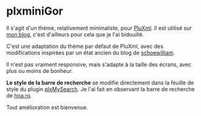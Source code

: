 # plxminiGor

Il s'agit d'un thème, relativement minimaliste, pour [PluXml](http://pluxml.org). Il est utilisé sur [mon blog](https://id-libre.org/blogigor), c'est d'ailleurs pour cela que je l'ai bidouillé.

C'est une adaptation du thème par défaut de PluXml, avec des modifications inspirées par un état ancien du blog de [schoewilliam](http://schoewilliam.fr).

Il n'est pas vraiment responsive, mais s'adapte à la taille des écrans, avec plus ou moins de bonheur.

**Le style de la barre de recherche** se modifie directement dans la feuille de style du plugin [plxMySearch](https://github.com/Pluxopolis/plxMySearch). Je l'ai fait en observant la barre de recherche de [hoa.ro](http://hoa.ro/).

Tout amélioration est bienvenue.
